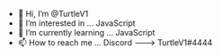 - 👋 Hi, I’m @TurtleV1
- 👀 I’m interested in ... JavaScript
- 🌱 I’m currently learning ... JavaScript
- 📫 How to reach me ... Discord ---> TurtleV1#4444
